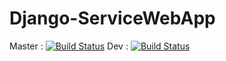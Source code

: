 # Django-ServiceWebApp

Master :  [![Build Status](https://travis-ci.org/zalokhan/Django-ServiceWebApp.svg?branch=master)](https://travis-ci.org/zalokhan/Django-ServiceWebApp.svg?branch=master)
Dev    :  [![Build Status](https://travis-ci.org/zalokhan/Django-ServiceWebApp.svg?branch=dev)](https://travis-ci.org/zalokhan/Django-ServiceWebApp.svg?branch=dev)
